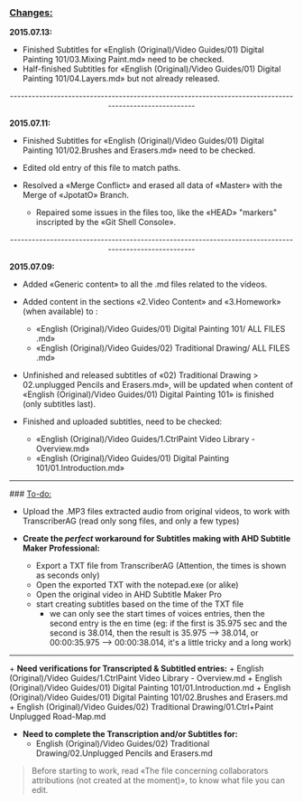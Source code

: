 ### <u>Changes:</u>

<strong>2015.07.13:</strong>

+ Finished Subtitles for «English (Original)/Video Guides/01) Digital Painting 101/03.Mixing Paint.md» need to be checked.
+ Half-finished Subtitles for «English (Original)/Video Guides/01) Digital Painting 101/04.Layers.md» but not already released.
<p align="center">------------------------------------------------------------------------------------------------------</p>
<strong>2015.07.11:</strong>

+ Finished Subtitles for «English (Original)/Video Guides/01) Digital Painting 101/02.Brushes and Erasers.md» need to be checked.

+ Edited old entry of this file to match paths.

+ Resolved a «Merge Conflict» and erased all data of «Master» with the Merge of «JpotatO» Branch.
  + Repaired some issues in the files too, like the «HEAD» "markers" inscripted by the «Git Shell Console».
<p align="center">------------------------------------------------------------------------------------------------------</p>
<strong>2015.07.09:</strong>

+ Added «Generic content» to all the .md files related to the videos.

+ Added content in the sections «2.Video Content» and «3.Homework» (when available) to :
  + «English (Original)/Video Guides/01) Digital Painting 101/ ALL FILES .md»
  + «English (Original)/Video Guides/02) Traditional Drawing/ ALL FILES .md»

+ Unfinished and released subtitles of «02) Traditional Drawing > 02.unplugged Pencils and Erasers.md», will be updated when content of «English (Original)/Video Guides/01) Digital Painting 101» is finished (only subtitles last).

+ Finished and uploaded subtitles, need to be checked:
  + «English (Original)/Video Guides/1.CtrlPaint Video Library - Overview.md»
  + «English (Original)/Video Guides/01) Digital Painting 101/01.Introduction.md»
<hr/>
### <u>To-do:</u>

+ Upload the .MP3 files extracted audio from original videos, to work with TranscriberAG (read only song files, and only a few types)

+ <strong>Create the *perfect* workaround for Subtitles making with AHD Subtitle Maker Professional:</strong>
  + Export a TXT file from TranscriberAG (Attention, the times is shown as seconds only)
  + Open the exported TXT with the notepad.exe (or alike)
  + Open the original video in AHD Subtitle Maker Pro
  + start creating subtitles based on the time of the TXT file
    + we can only see the start times of voices entries, then the second entry is the en time (eg: if the first is 35.975 sec and the second is 38.014, then the result is 35.975 --> 38.014, or 00:00:35.975 --> 00:00:38.014, it's a little tricky and a long work)

<hr/>
+ <strong>Need verifications for Transcripted & Subtitled entries:</strong>
  + English (Original)/Video Guides/1.CtrlPaint Video Library - Overview.md
  + English (Original)/Video Guides/01) Digital Painting 101/01.Introduction.md
  + English (Original)/Video Guides/01) Digital Painting 101/02.Brushes and Erasers.md
  + English (Original)/Video Guides/02) Traditional Drawing/01.Ctrl+Paint Unplugged Road-Map.md

+ <strong>Need to complete the Transcription and/or Subtitles for:</strong>
  + English (Original)/Video Guides/02) Traditional Drawing/02.Unplugged Pencils and Erasers.md


<blockquote>Before starting to work, read «The file concerning collaborators attributions (not created at the moment)», to know what file you can edit.</blockquote>
